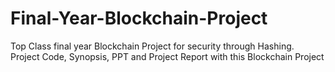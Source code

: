 # Final-Year-Blockchain-Project
Top Class final year Blockchain Project for security through Hashing. Project Code, Synopsis, PPT and Project Report with this Blockchain Project
